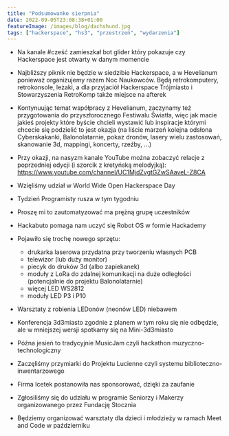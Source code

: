 ```yaml
---
title: "Podsumowanko sierpnia"
date: 2022-09-05T23:08:38+01:00
featureImage: /images/blog/dachshund.jpg
tags: ["hackerspace", "hs3", "przestrzeń", "wydarzenia"]
---
```


- Na kanale #cześć zamieszkał bot glider który pokazuje czy Hackerspace jest otwarty w danym momencie

- Najbliższy piknik nie będzie w siedzibie Hackerspace, a w Hevelianum ponieważ organizujemy razem Noc Naukowców. Będą retrokomputery, retrokonsole, leżaki, a dla przyjaciół Hackerspace Trójmiasto i Stowarzyszenia RetroKomp także miejsce na afterek

- Kontynuując temat współpracy z Hevelianum, zaczynamy też przygotowania do przyszłorocznego Festiwalu Światła, więc jak macie jakieś projekty które byście chcieli wystawić lub inspiracje którymi chcecie się podzielić to jest okazja (na liście marzeń kolejna odsłona Cyberskakanki, Balonolatarnie, pokaz dronów, lasery wielu zastosowań, skanowanie 3d, mappingi, koncerty, rzeźby, …)

- Przy okazji, na nasyzm kanale YouTube można zobaczyć relacje z poprzedniej edycji (i szorcik z kretyńską melodyjką): https://www.youtube.com/channel/UC1MjdZvgtGZwSAaveL-Z8CA

- Wzięliśmy udział w World Wide Open Hackerspace Day

- Tydzień Programisty rusza w tym tygodniu

- Proszę mi to zautomatyzować ma prężną grupę uczestników

- Hackabuto pomaga nam uczyć się Robot OS w formie Hackademy

- Pojawiło się trochę nowego sprzętu:
  - drukarka laserowa przydatna przy tworzeniu własnych PCB
  - telewizor (lub duży monitor)
  - piecyk do druków 3d (albo zapiekanek)
  - moduły z LoRa do zdalnej komunikacji na duże odległości (potencjalnie do projektu Balonolatarnie)
  - więcej LED WS2812 
  - moduły LED P3 i P10
  
- Warsztaty z robienia LEDonów (neonów LED) niebawem 

- Konferencja 3d3miasto zgodnie z planem w tym roku się nie odbędzie, ale w mniejszej wersji spotkamy się na Mini-3d3miasto

- Późna jesień to tradycyjnie MusicJam czyli hackathon muzyczno-technologiczny

- Zaczęliśmy przymiarki do Projektu Lucienne czyli systemu biblioteczno-inwentarzowego

- Firma Icetek postanowiła nas sponsorować, dzięki za zaufanie

- Zgłosiliśmy się do udziału w programie Seniorzy i Makerzy organizowanego przez Fundację Stocznia

- Będziemy organizować warsztaty dla dzieci i młodzieży w ramach Meet and Code w październiku